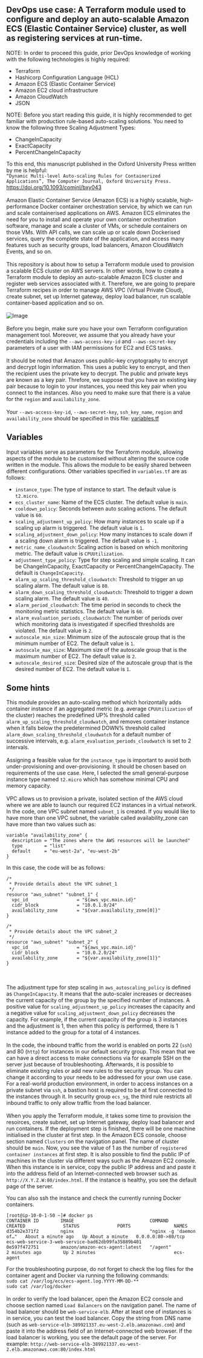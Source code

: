 ## DevOps use case: A Terraform module used to configure and deploy an auto-scalable Amazon ECS (Elastic Container Service) cluster, as well as registering services at run-time.

NOTE: In order to proceed this guide, prior DevOps knowledge of working with the following technologies is highly required:

* Terraform
* Hashicorp Configuration Language (HCL)
* Amazon ECS (Elastic Container Service)
* Amazon EC2 cloud infrastructure
* Amazon CloudWatch
* JSON

NOTE: Before you start reading this guide, it is highly recommended to get familiar with production rule-based auto-scaling solutions. You need to know the following three Scaling Adjustment Types:
* ChangeInCapacity
* ExactCapacity
* PercentChangeInCapacity

To this end, this manuscript published in the Oxford University Press written by me is helpful:<br>
`“Dynamic Multi-level Auto-scaling Rules for Containerized Applications”, The Computer Journal, Oxford University Press.`<br>
https://doi.org/10.1093/comjnl/bxy043
<br><br>
Amazon Elastic Container Service (Amazon ECS) is a highly scalable, high-performance Docker container orchestration service, by which we can run and scale containerised applications on AWS. 
Amazon ECS eliminates the need for you to install and operate your own container orchestration software, manage and scale a cluster of VMs, or schedule containers on those VMs.
With API calls, we can scale up or scale down Dockerised services, query the complete state of the application, and access many features such as security groups, load balancers, Amazon CloudWatch Events, and so on.
<br><br>
This repository is about how to setup a Terraform module used to provision a scalable ECS cluster on AWS servers. 
In other words, how to create a Terraform module to deploy an auto-scalable Amazon ECS cluster and register web services associated with it.
Therefore, we are going to prepare Terraform recipes in order to manage AWS VPC (Virtual Private Cloud), create subnet, set up Internet gateway, deploy load balancer, run scalable container-based application and so on.
<br><br>
![Image](https://github.com/salmant/DevOps-Terraform-ECS-Scalable-Cluster/blob/master/general-view.png)
<br><br>
Before you begin, make sure you have your own Terraform configuration management tool. 
Moreover, we assume that you already have your credentials including the `--aws-access-key-id` and `--aws-secret-key` parameters of a user with IAM permissions for EC2 and ECS tasks.
<br><br>
It should be noted that Amazon uses public–key cryptography to encrypt and decrypt login information. This uses a public key to encrypt, and then the recipient uses the private key to decrypt. The public and private keys are known as a key pair.
Threfore, we suppose that you have an existing key pair because to login to your instances, you need this key pair when you connect to the instances.
Also you need to make sure that there is a value for the `region` and `availability_zone`.
<br><br>
Your `--aws-access-key-id`, `--aws-secret-key`, `ssh_key_name`, `region` and `availability_zone` should be specified in this file: [variables.tf](https://github.com/salmant/DevOps-Terraform-ECS-Scalable-Cluster/blob/master/variables.tf) <br>

## Variables
Input variables serve as parameters for the Terraform module, allowing aspects of the module to be customised without altering the source code written in the module. This allows the module to be easily shared between different configurations.
Other variables specified in `variables.tf` are as follows:

* `instance_type`: The type of instance to start. The default value is `t2.micro`.
* `ecs_cluster_name`: Name of the ECS cluster. The default value is `main`.
* `cooldown_policy`: Seconds between auto scaling actions. The default value is `60`.
* `scaling_adjustment_up_policy`: How many instances to scale up if a scaling up alarm is triggered. The default value is `1`.
* `scaling_adjustment_down_policy`: How many instances to scale down if a scaling down alarm is triggered. The default value is `-1`.
* `metric_name_cloudwatch`: Scaling action is based on which monitoring metric. The default value is `CPUUtilization`.
* `adjustment_type_policy`: Type for step scaling and simple scaling. It can be ChangeInCapacity, ExactCapacity or PercentChangeInCapacity. The default is `ChangeInCapacity`.
* `alarm_up_scaling_threshold_cloudwatch`: Threshold to trigger an up scaling alarm. The default value is `80`.
* `alarm_down_scaling_threshold_cloudwatch`: Threshold to trigger a down scaling alarm. The default value is `40`.
* `alarm_period_cloudwatch`: The time period in seconds to check the monitoring metric statistics. The default value is `60`.
* `alarm_evaluation_periods_cloudwatch`: The number of periods over which monitoring data is investigated if specified thresholds are violated. The default value is `2`.
* `autoscale_min_size`: Minimum size of the autoscale group that is the minimum number of EC2. The default value is `1`.
* `autoscale_max_size`: Maximum size of the autoscale group that is the maximum number of EC2. The default value is `2`.
* `autoscale_desired_size`: Desired size of the autoscale group that is the desired number of EC2. The default value is `1`.

## Some hints
This module provides an auto-scaling method which horizontally adds container instance if an aggregated metric (e.g. average `CPUUtilization` of the cluster) reaches the predefined UP% threshold called `alarm_up_scaling_threshold_cloudwatch`, and removes container instance when it falls below the predetermined DOWN% threshold called `alarm_down_scaling_threshold_cloudwatch` for a default number of successive intervals, e.g. `alarm_evaluation_periods_cloudwatch` is set to 2 intervals. 
<br><br>
Assigning a feasible value for the `instance_type` is important to avoid both under-provisioning and over-provisioning. It should be chosen based on requirements of the use case. 
Here, I selected the small general-purpose instance type named `t2.micro` which has somehow minimal CPU and memory capacity.
<br><br>
VPC allows us to provision a private, isolated section of the AWS cloud where we are able to launch our required EC2 instances in a virtual network. 
In the code, one VPC subnet named `subnet_1` is created. 
If you would like to have more than one VPC subnet, the variable called availability_zone can have more than two values such as: 

```
variable "availability_zone" {
  description = "The zones where the AWS resources will be launched"
  type        = "list"
  default     = "eu-west-2a", "eu-west-2b"
}
```

In this case, the code will be as follows:

```
/*
 * Provide details about the VPC subnet_1
 */
resource "aws_subnet" "subnet_1" {
  vpc_id                  = "${aws_vpc.main.id}"
  cidr_block              = "10.0.1.0/24"
  availability_zone       = "${var.availability_zone[0]}"
}

/*
 * Provide details about the VPC subnet_2
 */
resource "aws_subnet" "subnet_2" {
  vpc_id                  = "${aws_vpc.main.id}"
  cidr_block              = "10.0.2.0/24"
  availability_zone       = "${var.availability_zone[1]}"
}
```
<br><br>
The adjustment type for step scaling in `aws_autoscaling_policy` is defined as `ChangeInCapacity`. 
It means that the auto-scaler increases or decreases the current capacity of the group by the specified number of instances. 
A positive value for `scaling_adjustment_up_policy` increases the capacity and a negative value for `scaling_adjustment_down_policy` decreases the capacity. 
For example, if the current capacity of the group is 3 instances and the adjustment is 1, then when this policy is performed, there is 1 instance added to the group for a total of 4 instances.
<br><br>
In the code, the inbound traffic from the world is enabled on ports 22 (`ssh`) and 80 (`http`) for instances in our default security group. 
This mean that we can have a direct access to make connections via for example SSH on the server just because of troubleshooting. Afterwards, it is possible to eliminate existing rules or add new rules to the security group. 
You can change it according to your needs to be addressed for your own use case.
For a real-world production environment, in order to access instances on a private subnet via `ssh`, a bastion host is required to be at first connected to the instances through it. 
In security group `ecs_sg`, the third rule restricts all inbound traffic to only allow traffic from the load balancer.
<br><br>
When you apply the Terraform module, it takes some time to provision the resoirces, create subnet, set up Internet gateway, deploy load balancer and run containers. 
If the deployment step is finished, there will be one machine initialised in the cluster at first step. 
In the Amazon ECS console, choose section named `Clusters` on the navigation panel. The name of cluster should be `main`. 
Now, you see the value of 1 as the number of `registered container instances` at first step. 
It is also possible to find the public IP of machines in the cluster via different ways such as the Amazon EC2 console. 
When this instance is in service, copy the public IP address and and paste it into the address field of an Internet-connected web browser such as `http://X.Y.Z.W:80/index.html`. If the instance is healthy, you see the default page of the server.


You can also ssh the instance and check the currently running Docker containers.

```
[root@ip-10-0-1-50 ~]# docker ps
CONTAINER ID        IMAGE                            COMMAND                  CREATED              STATUS              PORTS                NAMES
d354b2e371f2        nginx                            "nginx -g 'daemon of…"   About a minute ago   Up About a minute   0.0.0.0:80->80/tcp   ecs-web-service-3-web-service-bad62db99fa35889b401
0e597f472751        amazon/amazon-ecs-agent:latest   "/agent"                 2 minutes ago        Up 2 minutes                             ecs-agent
```

For the troubleshooting purpose, do not forget to check the log files for the container agent and Docker via running the following commands:<br>
`sudo cat /var/log/ecs/ecs-agent.log.YYYY-MM-DD-**`<br>
`sudo cat /var/log/docker`
<br><br>
In order to verify the load balancer, open the Amazon EC2 console and choose section named `Load Balancers` on the navigation panel. The name of load balancer should be `web-service-elb`.
After at least one of instances is in service, you can test the load balancer. Copy the string from DNS name (such as `web-service-elb-389921337.eu-west-2.elb.amazonaws.com`) and paste it into the address field of an Internet-connected web browser. 
If the load balancer is working, you see the default page of the server. For example: `http://web-service-elb-389921337.eu-west-2.elb.amazonaws.com:80/index.html`
<br>
